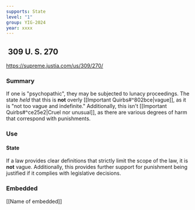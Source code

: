 ```yaml
---
supports: State
level: "1"
group: YIG-2024
year: xxxx
---
```

##  309 U. S. 270

https://supreme.justia.com/us/309/270/

### Summary

If one is "psychopathic", they may be subjected to lunacy proceedings. The state *held*
that this is **not** overly [[Important Quirbs#^802bce|vague]], as it is "not too vague and indefinite." Additionally, this isn't [[Important Quirbs#^ce25e2|Cruel nor unusual]], as there are various degrees of harm that correspond with punishments.
### Use

#### State
If a law provides clear definitions that strictly limit the scope of the law, it is **not** vague. Additionally, this provides further support for punishment being justified if it complies with legislative decisions.

### Embedded

[[Name of embedded]]